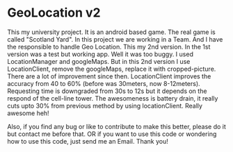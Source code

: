 GeoLocation v2
============

This my university project. It is an android based game. The real game is called "Scotland Yard". In this project we are working in a Team. And I have the responsible to handle Geo Location. This my 2nd version. In the 1st version was a test but working app. Well it was too buggy. I used LocationManager and googleMaps. But in this 2nd version I use LocationClient, remove the googleMaps, replace it with cropped-picture. There are a lot of improvement since then. LocationClient improves the accuracy from 40 to 60%  (before was 30meters, now 8-12meters). Requesting time is downgraded from 30s to 12s but it depends on the respond of the cell-line tower. The awesomeness is battery drain, it really cuts upto 30% from previous method by using locationClient. Really awesome heh!

Also, if you find any bug or like to contribute to make this better, please do it but contact me before that. OR if you want to use this code or wondering how to use this code, just send me an Email. Thank you!
